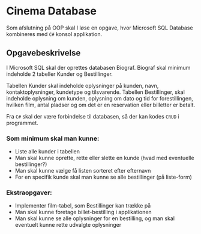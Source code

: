 # Cinema Database
Som afslutning på OOP skal I løse en opgave, hvor Microsoft SQL Database kombineres med `C#` konsol applikation.
## Opgavebeskrivelse
I Microsoft SQL skal der oprettes databasen Biograf. Biograf skal minimum indeholde 2 tabeller Kunder og Bestillinger.

Tabellen Kunder skal indeholde oplysninger på kunden, navn, kontaktoplysninger, kundetype og tilsvarende.
Tabellen Bestillinger, skal indeholde oplysning om kunden, oplysning om dato og tid for forestillingen, hvilken film, antal pladser og om det er en reservation eller billetter er betalt.

Fra `C#` skal der være forbindelse til databasen, så der kan kodes `CRUD` i programmet.

### Som minimum skal man kunne:
- Liste alle kunder i tabellen
- Man skal kunne oprette, rette eller slette en kunde (hvad med eventuelle bestillinger?)
- Man skal kunne vælge få listen sorteret efter efternavn
- For en specifik kunde skal man kunne se alle bestillinger (på liste-form)
 

### Ekstraopgaver:
- Implementer film-tabel, som Bestillinger kan trække på
- Man skal kunne foretage billet-bestilling i applikationen
- Man skal kunne se alle oplysninger for en bestilling, og man skal eventuelt kunne rette udvalgte oplysninger
